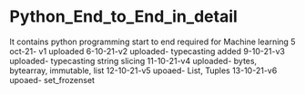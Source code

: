 # Python_End_to_End_in_detail
It contains python programming start to end required for Machine learning
5 oct-21- v1 uploaded
6-10-21-v2 uploaded- typecasting added
9-10-21-v3 uploaded- typecasting string slicing
11-10-21-v4 uploaded- bytes, bytearray, immutable, list
12-10-21-v5 upoaed- List, Tuples
13-10-21-v6 upoaed- set_frozenset
